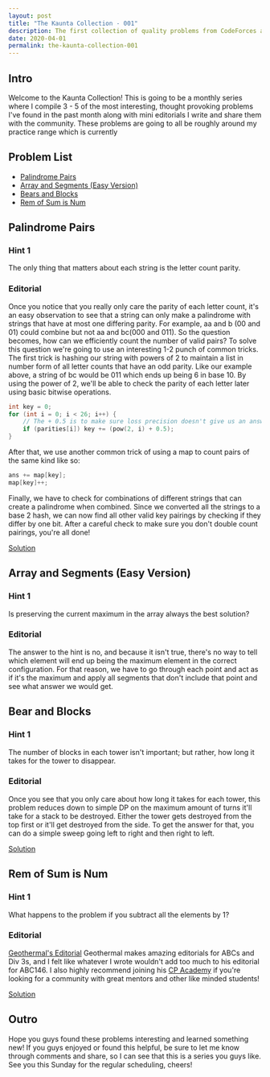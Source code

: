 ```yaml
---
layout: post
title: "The Kaunta Collection - 001"
description: The first collection of quality problems from CodeForces and AtCoder that help teach common motifs within competitive programming.
date: 2020-04-01
permalink: the-kaunta-collection-001
---
```


## Intro

Welcome to the Kaunta Collection! This is going to be a monthly series where I compile 3 - 5 of the most interesting, thought provoking problems I've found in the past month along with mini editorials I write and share them with the community. These problems are going to all be roughly around my practice range which is currently 

## Problem List

- [Palindrome Pairs](https://codeforces.com/problemset/problem/1045/I)
- [Array and Segments (Easy Version)](https://codeforces.com/contest/1108/problem/E1)
- [Bears and Blocks](https://codeforces.com/contest/574/problem/D)
- [Rem of Sum is Num](https://atcoder.jp/contests/abc146/tasks/abc146_e)

## Palindrome Pairs

### Hint 1

The only thing that matters about each string is the letter count parity.

### Editorial

Once you notice that you really only care the parity of each letter count, it's an easy observation to see that a string can only make a palindrome with strings that have at most one differing parity. For example, aa and b (00 and 01) could combine but not aa and bc(000 and 011). So the question becomes, how can we efficiently count the number of valid pairs? To solve this question we're going to use an interesting 1-2 punch of common tricks. The first trick is hashing our string with powers of 2 to maintain a list in number form of all letter counts that have an odd parity. Like our example above, a string of bc would be 011 which ends up being 6 in base 10. By using the power of 2, we'll be able to check the parity of each letter later using basic bitwise operations.

```c++
int key = 0;
for (int i = 0; i < 26; i++) {
    // The + 0.5 is to make sure loss precision doesn't give us an answer one too low
    if (parities[i]) key += (pow(2, i) + 0.5); 
}
```

After that, we use another common trick of using a map to count pairs of the same kind like so:

```c++
ans += map[key];
map[key]++;
```
Finally, we have to check for combinations of different strings that can create a palindrome when combined. Since we converted all the strings to a base 2 hash, we can now find all other valid key pairings by checking if they differ by one bit. After a careful check to make sure you don't double count pairings, you're all done! 

[Solution](https://codeforces.com/contest/1045/submission/67131577)

## Array and Segments (Easy Version)

### Hint 1

Is preserving the current maximum in the array always the best solution?

### Editorial

The answer to the hint is no, and because it isn't true, there's no way to tell which element will end up being the maximum element in the correct configuration. For that reason, we have to go through each point and act as if it's the maximum and apply all segments that don't include that point and see what answer we would get.

## Bear and Blocks

### Hint 1

The number of blocks in each tower isn't important; but rather, how long it takes for the tower to disappear.

### Editorial

Once you see that you only care about how long it takes for each tower, this problem reduces down to simple DP on the maximum amount of turns it'll take for a stack to be destroyed. Either the tower gets destroyed from the top first or it'll get destroyed from the side. To get the answer for that, you can do a simple sweep going left to right and then right to left.

[Solution](https://codeforces.com/contest/574/submission/68096347)

## Rem of Sum is Num

### Hint 1

What happens to the problem if you subtract all the elements by 1?

### Editorial
[Geothermal's Editorial](https://codeforces.com/blog/entry/71699) Geothermal makes amazing editorials for ABCs and Div 3s, and I felt like whatever I wrote wouldn't add too much to his editorial for ABC146. I also highly recommend joining his [CP Academy](https://discordapp.com/invite/VxVnGHu) if you're looking for a community with great mentors and other like minded students!

[Solution](https://atcoder.jp/contests/abc146/submissions/11202164)

## Outro

Hope you guys found these problems interesting and learned something new! If you guys enjoyed or found this helpful, be sure to let me know through comments and share, so I can see that this is a series you guys like. See you this Sunday for the regular scheduling, cheers!







